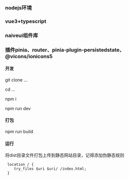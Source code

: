 ### nodejs环境

### vue3+typescript

### naiveui组件库

### 插件pinia、router、pinia-plugin-persistedstate、@vicons/ionicons5

#### 开发

git clone ...

cd ...

npm i

npm run dev

#### 打包

npm run build

#### 运行

将dist目录文件打包上传到静态网站目录，记得添加伪静态规则

```nginx
 location / {
    try_files $uri $uri/ /index.html;
 }
```
